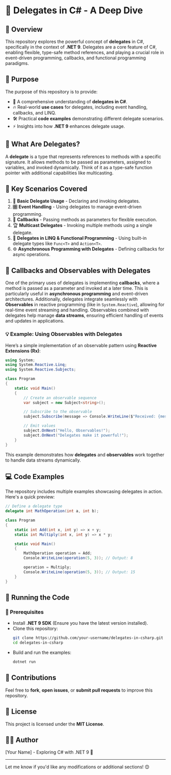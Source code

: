 # 🎯 Delegates in C# - A Deep Dive

## 🚀 Overview
This repository explores the powerful concept of **delegates** in C#, specifically in the context of **.NET 9**. Delegates are a core feature of C#, enabling flexible, type-safe method references, and playing a crucial role in event-driven programming, callbacks, and functional programming paradigms.

## 🎯 Purpose
The purpose of this repository is to provide:
- 📌 A comprehensive understanding of **delegates in C#**.
- 🔥 Real-world **use cases** for delegates, including event handling, callbacks, and LINQ.
- 🛠️ Practical **code examples** demonstrating different delegate scenarios.
- ⚡ Insights into how **.NET 9** enhances delegate usage.

## 🤔 What Are Delegates?
A **delegate** is a type that represents references to methods with a specific signature. It allows methods to be passed as parameters, assigned to variables, and invoked dynamically. Think of it as a type-safe function pointer with additional capabilities like multicasting.

## 📌 Key Scenarios Covered
1. 📜 **Basic Delegate Usage** - Declaring and invoking delegates.
2. 🎛️ **Event Handling** - Using delegates to manage event-driven programming.
3. 🔄 **Callbacks** - Passing methods as parameters for flexible execution.
4. 🏆 **Multicast Delegates** - Invoking multiple methods using a single delegate.
5. 🎯 **Delegates in LINQ & Functional Programming** - Using built-in delegate types like `Func<T>` and `Action<T>`.
6. ⚙️ **Asynchronous Programming with Delegates** - Defining callbacks for async operations.

## 🔁 Callbacks and Observables with Delegates
One of the primary uses of delegates is implementing **callbacks**, where a method is passed as a parameter and invoked at a later time. This is particularly useful in **asynchronous programming** and event-driven architectures. Additionally, delegates integrate seamlessly with **Observables** in reactive programming (like in `System.Reactive`), allowing for real-time event streaming and handling. Observables combined with delegates help manage **data streams**, ensuring efficient handling of events and updates in applications.

### 💡 Example: Using Observables with Delegates
Here’s a simple implementation of an observable pattern using **Reactive Extensions (Rx)**:

```csharp
using System;
using System.Reactive.Linq;
using System.Reactive.Subjects;

class Program
{
    static void Main()
    {
        // Create an observable sequence
        var subject = new Subject<string>();

        // Subscribe to the observable
        subject.Subscribe(message => Console.WriteLine($"Received: {message}"));

        // Emit values
        subject.OnNext("Hello, Observables!");
        subject.OnNext("Delegates make it powerful!");
    }
}
```
This example demonstrates how **delegates** and **observables** work together to handle data streams dynamically.

## 💻 Code Examples
The repository includes multiple examples showcasing delegates in action. Here's a quick preview:

```csharp
// Define a delegate type
delegate int MathOperation(int a, int b);

class Program
{
    static int Add(int x, int y) => x + y;
    static int Multiply(int x, int y) => x * y;

    static void Main()
    {
        MathOperation operation = Add;
        Console.WriteLine(operation(5, 3)); // Output: 8

        operation = Multiply;
        Console.WriteLine(operation(5, 3)); // Output: 15
    }
}
```

## 🚀 Running the Code
### 🔧 Prerequisites
- Install **.NET 9 SDK** (Ensure you have the latest version installed).
- Clone this repository:
  ```sh
  git clone https://github.com/your-username/delegates-in-csharp.git
  cd delegates-in-csharp
  ```
- Build and run the examples:
  ```sh
  dotnet run
  ```

## 🤝 Contributions
Feel free to **fork**, **open issues**, or **submit pull requests** to improve this repository.

## 📜 License
This project is licensed under the **MIT License**.

## 👨‍💻 Author
[Your Name] - Exploring C# with .NET 9 🚀

---
Let me know if you'd like any modifications or additional sections! 😊
